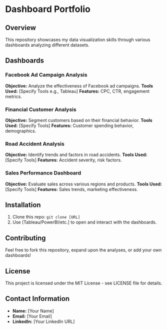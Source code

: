 # Dashboard Portfolio

## Overview
This repository showcases my data visualization skills through various dashboards analyzing different datasets.

## Dashboards

### Facebook Ad Campaign Analysis
**Objective:** Analyze the effectiveness of Facebook ad campaigns.
**Tools Used:** [Specify Tools e.g., Tableau]
**Features:** CPC, CTR, engagement metrics.

### Financial Customer Analysis
**Objective:** Segment customers based on their financial behavior.
**Tools Used:** [Specify Tools]
**Features:** Customer spending behavior, demographics.

### Road Accident Analysis
**Objective:** Identify trends and factors in road accidents.
**Tools Used:** [Specify Tools]
**Features:** Accident severity, risk factors.

### Sales Performance Dashboard
**Objective:** Evaluate sales across various regions and products.
**Tools Used:** [Specify Tools]
**Features:** Sales trends, marketing effectiveness.

## Installation
1. Clone this repo: `git clone [URL]`
2. Use [Tableau/PowerBI/etc.] to open and interact with the dashboards.

## Contributing
Feel free to fork this repository, expand upon the analyses, or add your own dashboards!

## License
This project is licensed under the MIT License - see LICENSE file for details.

## Contact Information
- **Name:** [Your Name]
- **Email:** [Your Email]
- **LinkedIn:** [Your LinkedIn URL]
